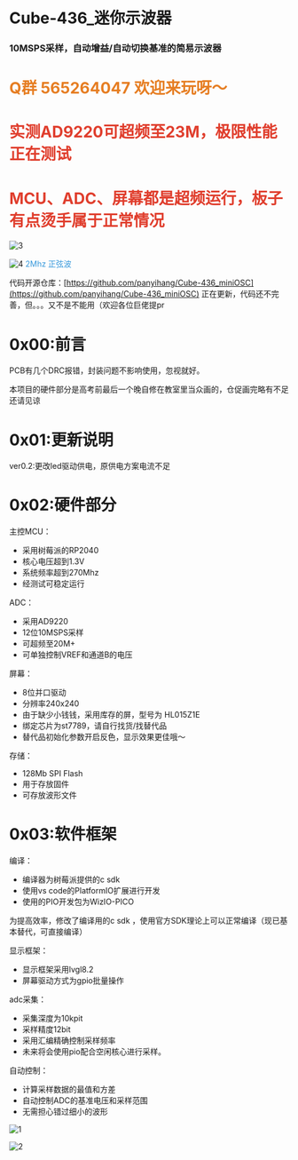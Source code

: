  
#  Cube-436_迷你示波器

### 10MSPS采样，自动增益/自动切换基准的简易示波器

# <span class="colour" style="color: rgb(230, 126, 35);">Q群 565264047 欢迎来玩呀～</span>


# <span class="colour" style="color: rgb(224, 62, 45);">实测AD9220可超频至23M，极限性能正在测试</span>

# <span class="colour" style="color: rgb(224, 62, 45);">MCU、ADC、屏幕都是超频运行，板子有点烫手属于正常情况</span>

![3](https://image.lceda.cn/pullimage/WB8XVdREomYZhtNl8M5JkbJpknsZ2PxkMuA4PWYB.jpeg)

![4](https://image.lceda.cn/pullimage/h0vvsvYXFGvT1iCB2Wp3XbAAi31ILU1KrqI5NAv9.jpeg)
<span class="colour" style="color: rgb(53, 152, 219);">2Mhz 正弦波</span>

代码开源仓库：[https://github.com/panyihang/Cube-436_miniOSC](https://github.com/panyihang/Cube-436_miniOSC)
正在更新，代码还不完善，但。。。又不是不能用（欢迎各位巨佬提pr

# 0x00:前言

PCB有几个DRC报错，封装问题不影响使用，忽视就好。

本项目的硬件部分是高考前最后一个晚自修在教室里当众画的，仓促画完略有不足还请见谅

# 0x01:更新说明

ver0.2:更改led驱动供电，原供电方案电流不足

# 0x02:硬件部分

主控MCU：

* 采用树莓派的RP2040
* 核心电压超到1.3V
* 系统频率超到270Mhz
* 经测试可稳定运行

ADC：

* 采用AD9220
* 12位10MSPS采样
* 可超频至20M+
* 可单独控制VREF和通道B的电压

屏幕：

* 8位并口驱动
* 分辨率240x240
* 由于缺少小钱钱，采用库存的屏，型号为 HL015Z1E
* 绑定芯片为st7789，请自行找货/找替代品
* 替代品初始化参数开启反色，显示效果更佳哦～

存储：

* 128Mb SPI Flash
* 用于存放固件
* 可存放波形文件

# 0x03:软件框架

编译：

* 编译器为树莓派提供的c sdk
* 使用vs code的PlatformIO扩展进行开发
* 使用的PIO开发包为WizIO-PICO

为提高效率，修改了编译用的c sdk ，使用官方SDK理论上可以正常编译（现已基本替代，可直接编译）

显示框架：

* 显示框架采用lvgl8.2
* 屏幕驱动方式为gpio批量操作

adc采集：

* 采集深度为10kpit
* 采样精度12bit
* 采用汇编精确控制采样频率
* 未来将会使用pio配合空闲核心进行采样。

自动控制：

* 计算采样数据的最值和方差
* 自动控制ADC的基准电压和采样范围
* 无需担心错过细小的波形

![1](https://image.lceda.cn/pullimage/DhV5DszQxuONb4S6HaB6WCvhJcI0Ubelp8AJFCiY.jpeg)

![2](https://image.lceda.cn/pullimage/Sinc5q41PdtK2LAq1QpCrhfhOf42gW2CfiAX4Hry.jpeg)